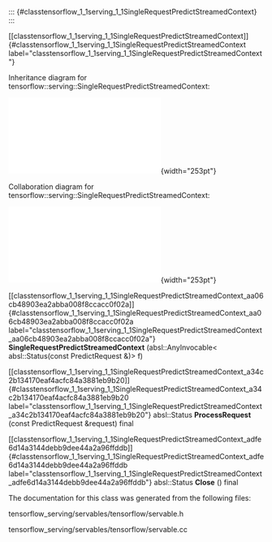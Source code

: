 ::: {#classtensorflow_1_1serving_1_1SingleRequestPredictStreamedContext}
:::

[\[classtensorflow\_1\_1serving\_1\_1SingleRequestPredictStreamedContext\]]{#classtensorflow_1_1serving_1_1SingleRequestPredictStreamedContext
label="classtensorflow_1_1serving_1_1SingleRequestPredictStreamedContext"}

Inheritance diagram for
tensorflow::serving::SingleRequestPredictStreamedContext:

![image](classtensorflow_1_1serving_1_1SingleRequestPredictStreamedContext__inherit__graph.pdf){width="253pt"}

Collaboration diagram for
tensorflow::serving::SingleRequestPredictStreamedContext:

![image](classtensorflow_1_1serving_1_1SingleRequestPredictStreamedContext__coll__graph.pdf){width="253pt"}

[\[classtensorflow\_1\_1serving\_1\_1SingleRequestPredictStreamedContext\_aa06cb48903ea2abba008f8ccacc0f02a\]]{#classtensorflow_1_1serving_1_1SingleRequestPredictStreamedContext_aa06cb48903ea2abba008f8ccacc0f02a
label="classtensorflow_1_1serving_1_1SingleRequestPredictStreamedContext_aa06cb48903ea2abba008f8ccacc0f02a"}
**SingleRequestPredictStreamedContext** (absl::AnyInvocable$<$
absl::Status(const PredictRequest &)$>$ f)

[\[classtensorflow\_1\_1serving\_1\_1SingleRequestPredictStreamedContext\_a34c2b134170eaf4acfc84a3881eb9b20\]]{#classtensorflow_1_1serving_1_1SingleRequestPredictStreamedContext_a34c2b134170eaf4acfc84a3881eb9b20
label="classtensorflow_1_1serving_1_1SingleRequestPredictStreamedContext_a34c2b134170eaf4acfc84a3881eb9b20"}
absl::Status **ProcessRequest** (const PredictRequest &request) final

[\[classtensorflow\_1\_1serving\_1\_1SingleRequestPredictStreamedContext\_adfe6d14a3144debb9dee44a2a96ffddb\]]{#classtensorflow_1_1serving_1_1SingleRequestPredictStreamedContext_adfe6d14a3144debb9dee44a2a96ffddb
label="classtensorflow_1_1serving_1_1SingleRequestPredictStreamedContext_adfe6d14a3144debb9dee44a2a96ffddb"}
absl::Status **Close** () final

The documentation for this class was generated from the following files:

tensorflow\_serving/servables/tensorflow/servable.h

tensorflow\_serving/servables/tensorflow/servable.cc
